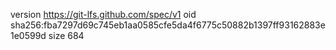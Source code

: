 version https://git-lfs.github.com/spec/v1
oid sha256:fba7297d69c745eb1aa0585cfe5da4f6775c50882b1397ff93162883e1e0599d
size 684

